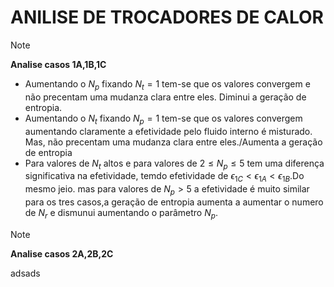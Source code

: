  # ANILISE DE TROCADORES DE CALOR

>[!Note]  
> **Analise casos 1A,1B,1C**
>
> - Aumentando o $N_p$ fixando $N_t=1$ tem-se que os valores convergem e não precentam uma mudanza clara entre eles. Diminui a geração de entropia.
> - Aumentando o $N_t$ fixando $N_p=1$ tem-se que os valores convergem aumentando claramente a efetividade pelo fluido interno é misturado.
Mas, não precentam uma mudanza clara entre eles./Aumenta a geração de entropia
> - Para valores de $N_t$ altos e para valores de $2 \leq N_p \leq 5$ tem uma diferença significativa na efetividade,
temdo efetividade de $\epsilon_{1C}<\epsilon_{1A}<\epsilon_{1B}$.Do mesmo jeio. mas para valores de $N_p>5$ a efetividade é muito similar 
> para os tres casos,a geração de entropia aumenta a aumentar o numero de $N_r$ e dismunui aumentando o parâmetro $N_p$.

>[!Note]  
> **Analise casos 2A,2B,2C**
> 
> adsads
 
